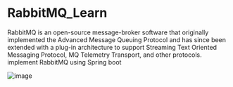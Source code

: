 # RabbitMQ_Learn
RabbitMQ is an open-source message-broker software that originally implemented the Advanced Message Queuing Protocol and has since been extended with a plug-in architecture to support Streaming Text Oriented Messaging Protocol, MQ Telemetry Transport, and other protocols. implement RabbitMQ using Spring boot


![image](https://user-images.githubusercontent.com/35097948/211276823-d983c158-8fa6-4cd2-9ce8-fb85e48bd7ca.png)
